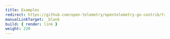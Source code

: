 ```yaml
---
title: Examples
redirect: https://github.com/open-telemetry/opentelemetry-go-contrib/tree/main/examples
manualLinkTarget: _blank
build: { render: link }
weight: 220
---
```

